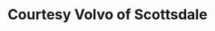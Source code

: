 ---
title: "Courtesy Volvo of Scottsdale"
url: /scottsdale/courtesy-volvo-of-scottsdale/
shop: car
---